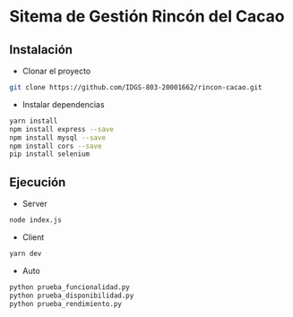 # Sitema de Gestión Rincón del Cacao

## Instalación

- Clonar el proyecto

```bash
git clone https://github.com/IDGS-803-20001662/rincon-cacao.git
```

- Instalar dependencias

```bash
yarn install
npm install express --save
npm install mysql --save
npm install cors --save
pip install selenium
```

## Ejecución

- Server

```bash
node index.js
```

- Client

```bash
yarn dev
```

- Auto

```bash
python prueba_funcionalidad.py
python prueba_disponibilidad.py
python prueba_rendimiento.py
```
